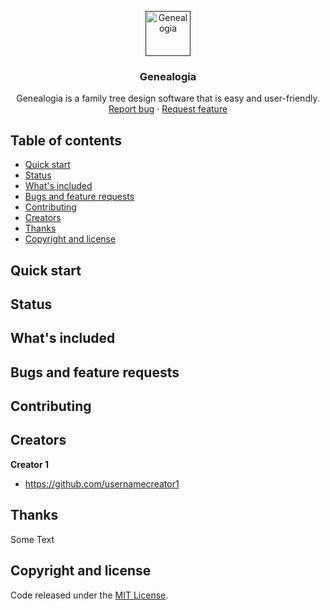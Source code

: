 <p align="center">
  <a href="">
    <img src="https://via.placeholder.com/72" alt="Genealogia" width=72 height=72>
  </a>

  <h3 align="center">Genealogia</h3>

  <p align="center">
    Genealogia is a family tree design software that is easy and user-friendly.
    <br>
    <a href="https://Genealogia/issues/new?template=bug.md">Report bug</a>
    ·
    <a href="https://Genealogia/issues/new?template=feature.md&labels=feature">Request feature</a>
  </p>
</p>


## Table of contents

- [Quick start](#quick-start)
- [Status](#status)
- [What's included](#whats-included)
- [Bugs and feature requests](#bugs-and-feature-requests)
- [Contributing](#contributing)
- [Creators](#creators)
- [Thanks](#thanks)
- [Copyright and license](#copyright-and-license)


## Quick start


## Status


## What's included


## Bugs and feature requests


## Contributing


## Creators

**Creator 1**

- <https://github.com/usernamecreator1>

## Thanks

Some Text

## Copyright and license

Code released under the [MIT License](https://Genealogia/blob/main/LICENSE).


